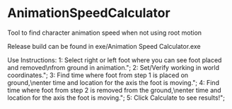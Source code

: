 # AnimationSpeedCalculator
Tool to find character animation speed when not using root motion

Release build can be found in exe/Animation Speed Calculator.exe

Use Instructions:
1: Select right or left foot where you can see foot placed and removed\nfrom ground in animation.";
2: Set/Verify working in world coordinates.";
3: Find time where foot from step 1 is placed on ground,\nenter time and location for the axis the foot is moving.";
4: Find time where foot from step 2 is removed from the ground,\nenter time and location for the axis the foot is moving.";
5: Click Calculate to see results!";


